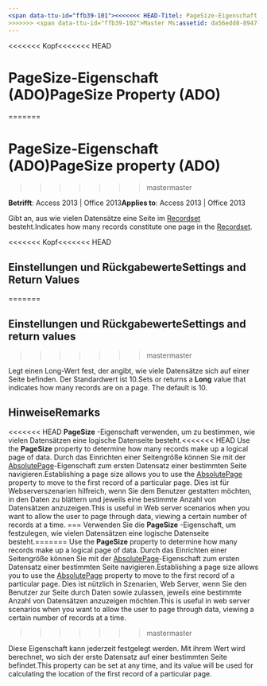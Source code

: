 ```yaml
---
<span data-ttu-id="ffb39-101"><<<<<<< HEAD-Titel: PageSize-Eigenschaft (ADO) TOCTitle: PageSize-Eigenschaft (ADO) === Titel: PageSize-Eigenschaft (ADO) TOCTitle: PageSize-Eigenschaft (ADO)</span><span class="sxs-lookup"><span data-stu-id="ffb39-101"><<<<<<< HEAD title: PageSize Property (ADO) TOCTitle: PageSize Property (ADO) ======= title: PageSize property (ADO) TOCTitle: PageSize property (ADO)</span></span>
>>>>>>> <span data-ttu-id="ffb39-102">Master Ms:assetid: da56edd8-8947-aeff-2ef5-a8535c66575b Ms:mtpsurl: https://msdn.microsoft.com/library/JJ250099(v=office.15) Ms:contentKeyID: 48548079 ms.date: 09/18/2015 Mtps_version: Office. 15</span><span class="sxs-lookup"><span data-stu-id="ffb39-102">master ms:assetid: da56edd8-8947-aeff-2ef5-a8535c66575b ms:mtpsurl: https://msdn.microsoft.com/library/JJ250099(v=office.15) ms:contentKeyID: 48548079 ms.date: 09/18/2015 mtps_version: v=office.15</span></span>
---
```


<span data-ttu-id="ffb39-103"><<<<<<< Kopf</span><span class="sxs-lookup"><span data-stu-id="ffb39-103"><<<<<<< HEAD</span></span>
# <a name="pagesize-property-ado"></a><span data-ttu-id="ffb39-104">PageSize-Eigenschaft (ADO)</span><span class="sxs-lookup"><span data-stu-id="ffb39-104">PageSize Property (ADO)</span></span>
=======
# <a name="pagesize-property-ado"></a><span data-ttu-id="ffb39-105">PageSize-Eigenschaft (ADO)</span><span class="sxs-lookup"><span data-stu-id="ffb39-105">PageSize property (ADO)</span></span>
>>>>>>> <span data-ttu-id="ffb39-106">master</span><span class="sxs-lookup"><span data-stu-id="ffb39-106">master</span></span>


<span data-ttu-id="ffb39-107">**Betrifft**: Access 2013 | Office 2013</span><span class="sxs-lookup"><span data-stu-id="ffb39-107">**Applies to**: Access 2013 | Office 2013</span></span>

<span data-ttu-id="ffb39-108">Gibt an, aus wie vielen Datensätze eine Seite im [Recordset](recordset-object-ado.md) besteht.</span><span class="sxs-lookup"><span data-stu-id="ffb39-108">Indicates how many records constitute one page in the [Recordset](recordset-object-ado.md).</span></span>

<span data-ttu-id="ffb39-109"><<<<<<< Kopf</span><span class="sxs-lookup"><span data-stu-id="ffb39-109"><<<<<<< HEAD</span></span>
## <a name="settings-and-return-values"></a><span data-ttu-id="ffb39-110">Einstellungen und Rückgabewerte</span><span class="sxs-lookup"><span data-stu-id="ffb39-110">Settings and Return Values</span></span>
=======
## <a name="settings-and-return-values"></a><span data-ttu-id="ffb39-111">Einstellungen und Rückgabewerte</span><span class="sxs-lookup"><span data-stu-id="ffb39-111">Settings and return values</span></span>
>>>>>>> <span data-ttu-id="ffb39-112">master</span><span class="sxs-lookup"><span data-stu-id="ffb39-112">master</span></span>

<span data-ttu-id="ffb39-p101">Legt einen Long-Wert fest, der angibt, wie viele Datensätze sich auf einer Seite befinden. Der Standardwert ist 10.</span><span class="sxs-lookup"><span data-stu-id="ffb39-p101">Sets or returns a **Long** value that indicates how many records are on a page. The default is 10.</span></span>

## <a name="remarks"></a><span data-ttu-id="ffb39-115">Hinweise</span><span class="sxs-lookup"><span data-stu-id="ffb39-115">Remarks</span></span>

<span data-ttu-id="ffb39-116"><<<<<<< HEAD **PageSize** -Eigenschaft verwenden, um zu bestimmen, wie vielen Datensätzen eine logische Datenseite besteht.</span><span class="sxs-lookup"><span data-stu-id="ffb39-116"><<<<<<< HEAD Use the **PageSize** property to determine how many records make up a logical page of data.</span></span> <span data-ttu-id="ffb39-117">Durch das Einrichten einer Seitengröße können Sie mit der [AbsolutePage](absolutepage-property-ado.md)-Eigenschaft zum ersten Datensatz einer bestimmten Seite navigieren.</span><span class="sxs-lookup"><span data-stu-id="ffb39-117">Establishing a page size allows you to use the [AbsolutePage](absolutepage-property-ado.md) property to move to the first record of a particular page.</span></span> <span data-ttu-id="ffb39-118">Dies ist für Webserverszenarien hilfreich, wenn Sie dem Benutzer gestatten möchten, in den Daten zu blättern und jeweils eine bestimmte Anzahl von Datensätzen anzuzeigen.</span><span class="sxs-lookup"><span data-stu-id="ffb39-118">This is useful in Web server scenarios when you want to allow the user to page through data, viewing a certain number of records at a time.</span></span>
<span data-ttu-id="ffb39-119">=== Verwenden Sie die **PageSize** -Eigenschaft, um festzulegen, wie vielen Datensätzen eine logische Datenseite besteht.</span><span class="sxs-lookup"><span data-stu-id="ffb39-119">======= Use the **PageSize** property to determine how many records make up a logical page of data.</span></span> <span data-ttu-id="ffb39-120">Durch das Einrichten einer Seitengröße können Sie mit der [AbsolutePage](absolutepage-property-ado.md)-Eigenschaft zum ersten Datensatz einer bestimmten Seite navigieren.</span><span class="sxs-lookup"><span data-stu-id="ffb39-120">Establishing a page size allows you to use the [AbsolutePage](absolutepage-property-ado.md) property to move to the first record of a particular page.</span></span> <span data-ttu-id="ffb39-121">Dies ist nützlich in Szenarien, Web Server, wenn Sie den Benutzer zur Seite durch Daten sowie zulassen, jeweils eine bestimmte Anzahl von Datensätzen anzuzeigen möchten.</span><span class="sxs-lookup"><span data-stu-id="ffb39-121">This is useful in web server scenarios when you want to allow the user to page through data, viewing a certain number of records at a time.</span></span>
>>>>>>> <span data-ttu-id="ffb39-122">master</span><span class="sxs-lookup"><span data-stu-id="ffb39-122">master</span></span>

<span data-ttu-id="ffb39-123">Diese Eigenschaft kann jederzeit festgelegt werden. Mit ihrem Wert wird berechnet, wo sich der erste Datensatz auf einer bestimmten Seite befindet.</span><span class="sxs-lookup"><span data-stu-id="ffb39-123">This property can be set at any time, and its value will be used for calculating the location of the first record of a particular page.</span></span>

